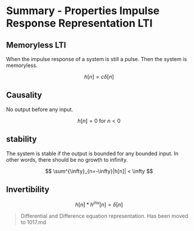# Summary - Properties Impulse Response Representation LTI


## Memoryless LTI 
When the impulse response of a system is still a pulse. Then the system is memoryless.

$$
h[n] = c\delta[n]
$$

## Causality 
No output before any input.

$$
h[n]=0 \text{ for } n<0
$$
## stability 
The system is stable if the output is bounded for any bounded input.
In other words, there should be no growth to infinity.

$$
\sum^{\infty}_{n=-\infty}|h[n]| < \infty
$$

## Invertibility

$$
h[n] * h^{inv}[n] = \delta[n]
$$


> Differential and Difference equation representation. Has been moved to 1017.md


